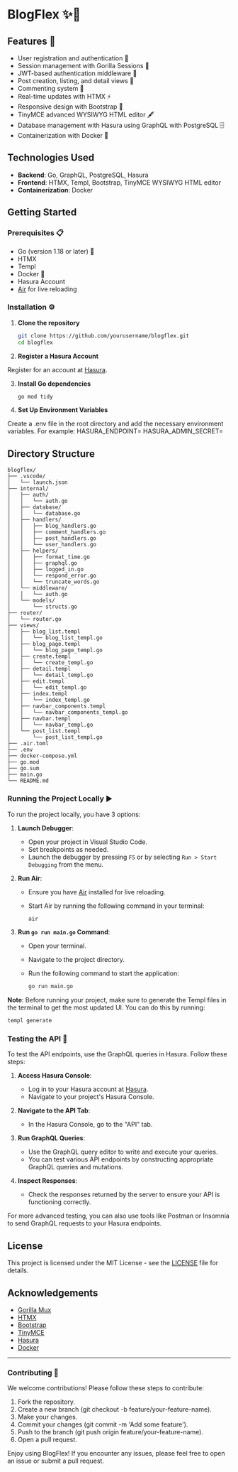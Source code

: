# BlogFlex ✨📝

## Features 🚀

- User registration and authentication 🔐
- Session management with Gorilla Sessions 🍪
- JWT-based authentication middleware 🔑
- Post creation, listing, and detail views 📝
- Commenting system 💬
- Real-time updates with HTMX ⚡
- Responsive design with Bootstrap 📱
- TinyMCE advanced WYSIWYG HTML editor 🖋️
- Database management with Hasura using GraphQL with PostgreSQL 🗄️
- Containerization with Docker 🐳

## Technologies Used

- **Backend**: Go, GraphQL, PostgreSQL, Hasura
- **Frontend**: HTMX, Templ, Bootstrap, TinyMCE WYSIWYG HTML editor
- **Containerization**: Docker

## Getting Started

### Prerequisites 📋

- Go (version 1.18 or later) 🐹
- HTMX 
- Templ
- Docker 🐳
- Hasura Account
- [Air](https://github.com/cosmtrek/air) for live reloading

### Installation ⚙️

1. **Clone the repository**

   ```sh
   git clone https://github.com/yourusername/blogflex.git
   cd blogflex
   ```

2. **Register a Hasura Account**

 Register for an account at [Hasura](https://hasura.io/).


3. **Install Go dependencies**

   ```sh
   go mod tidy
   ```
4. **Set Up Environment Variables**

Create a .env file in the root directory and add the necessary environment variables. For example:
HASURA_ENDPOINT=
HASURA_ADMIN_SECRET=



## Directory Structure

```plaintext
blogflex/
├── .vscode/
│   └── launch.json
├── internal/
│   ├── auth/
│   │   └── auth.go
│   ├── database/
│   │   └── database.go
│   ├── handlers/
│   │   ├── blog_handlers.go
│   │   ├── comment_handlers.go
│   │   ├── post_handlers.go
│   │   └── user_handlers.go
│   ├── helpers/
│   │   ├── format_time.go
│   │   ├── graphql.go
│   │   ├── logged_in.go
│   │   └── respond_error.go
│   │   └── truncate_words.go
│   └── middleware/
│   │   └── auth.go
│   └── models/
│       └── structs.go
├── router/
│   └── router.go
├── views/
│   ├── blog_list.templ
│   │   └── blog_list_templ.go
│   ├── blog_page.templ
│   │   └── blog_page_templ.go
│   ├── create.templ
│   │   └── create_templ.go
│   ├── detail.templ
│   │   └── detail_templ.go
│   ├── edit.templ
│   │   └── edit_templ.go
│   ├── index.templ
│   │   └── index_templ.go
│   ├── navbar_components.templ
│   │   └── navbar_components_templ.go
│   ├── navbar.templ
│   │   └── navbar_templ.go
│   └── post_list.templ
│       └── post_list_templ.go
├── .air.toml
├── .env
├── docker-compose.yml
├── go.mod
├── go.sum
├── main.go
└── README.md
```


### Running the Project Locally ▶️

To run the project locally, you have 3 options:

1. **Launch Debugger**:
   - Open your project in Visual Studio Code.
   - Set breakpoints as needed.
   - Launch the debugger by pressing `F5` or by selecting `Run > Start Debugging` from the menu.

2. **Run Air**:
   - Ensure you have [Air](https://github.com/cosmtrek/air) installed for live reloading.
   - Start Air by running the following command in your terminal:

     ```sh
     air
     ```

3. **Run `go run main.go` Command**:
   - Open your terminal.
   - Navigate to the project directory.
   - Run the following command to start the application:

     ```sh
     go run main.go
     ```

**Note**: Before running your project, make sure to generate the Templ files in the terminal to get the most updated UI. You can do this by running:

```sh
templ generate
```

### Testing the API 🧪

To test the API endpoints, use the GraphQL queries in Hasura. Follow these steps:

1. **Access Hasura Console**:
   - Log in to your Hasura account at [Hasura](https://hasura.io/).
   - Navigate to your project's Hasura Console.

2. **Navigate to the API Tab**:
   - In the Hasura Console, go to the "API" tab.

3. **Run GraphQL Queries**:
   - Use the GraphQL query editor to write and execute your queries.
   - You can test various API endpoints by constructing appropriate GraphQL queries and mutations.

4. **Inspect Responses**:
   - Check the responses returned by the server to ensure your API is functioning correctly.

For more advanced testing, you can also use tools like Postman or Insomnia to send GraphQL requests to your Hasura endpoints.

## License

This project is licensed under the MIT License - see the [LICENSE](LICENSE) file for details.

## Acknowledgements

- [Gorilla Mux](https://github.com/gorilla/mux)
- [HTMX](https://htmx.org/)
- [Bootstrap](https://getbootstrap.com/)
- [TinyMCE](https://www.tiny.cloud/)
- [Hasura](https://hasura.io/)
- [Docker](https://www.docker.com/)

---

### Contributing 🤝

We welcome contributions! Please follow these steps to contribute:

1. Fork the repository.
2. Create a new branch (git checkout -b feature/your-feature-name).
3. Make your changes.
4. Commit your changes (git commit -m 'Add some feature').
5. Push to the branch (git push origin feature/your-feature-name).
6. Open a pull request.

Enjoy using BlogFlex! If you encounter any issues, please feel free to open an issue or submit a pull request.
